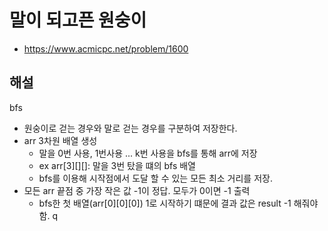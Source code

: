 # 말이 되고픈 원숭이

- https://www.acmicpc.net/problem/1600

## 해설
bfs

- 원숭이로 걷는 경우와 말로 걷는 경우를 구분하여 저장한다.
- arr 3차원 배열 생성
  - 말을 0번 사용, 1번사용 ... k번 사용을 bfs를 통해 arr에 저장
  - ex arr[3][][]: 말을 3번 탔을 떄의 bfs 배열
  - bfs를 이용해 시작점에서 도달 할 수 있는 모든 최소 거리를 저장.
- 모든 arr 끝점 중 가장 작은 값 -1이 정답. 모두가 0이면 -1 출력
  - bfs한 첫 배열(arr[0][0][0]) 1로 시작하기 떄문에 결과 값은 result -1 해줘야함.
q